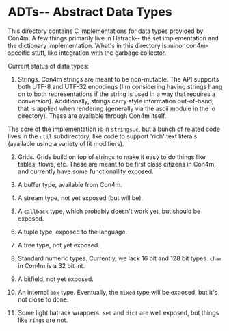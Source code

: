 # ADTs-- Abstract Data Types

This directory contains C implementations for data types provided by
Con4m. A few things primarily live in Hatrack-- the set implementation
and the dictionary implementation. What's in this directory is minor
con4m-specific stuff, like integration with the garbage collector.

Current status of data types:

1. Strings. Con4m strings are meant to be non-mutable. The API
supports both UTF-8 and UTF-32 encodings (I'm considering having
strings hang on to both representations if the string is used in a way
that requires a conversion). Additionally, strings carry style
information out-of-band, that is applied when rendering (generally via
the ascii module in the io directory). These are available through
Con4m itself.

The core of the implementation is in `strings.c`, but a bunch of
related code lives in the `util` subdirectory, like code to support
'rich' text literals (available using a variety of lit modifiers).

2. Grids. Grids build on top of strings to make it easy to do things
like tables, flows, etc. These are meant to be first class citizens in
Con4m, and currently have some functionaility exposed.

3. A buffer type, available from Con4m.

4. A stream type, not yet exposed (but will be).

5. A `callback` type, which probably doesn't work yet, but should be
exposed.

6. A tuple type, exposed to the language.

7. A tree type, not yet exposed.

8. Standard numeric types. Currently, we lack 16 bit and 128 bit
types. `char` in Con4m is a 32 bit int.

9. A bitfield, not yet exposed.

10. An internal `box` type. Eventually, the `mixed` type will be
exposed, but it's not close to done.

11. Some light hatrack wrappers.  `set` and `dict` are well exposed,
but things like `rings` are not.
